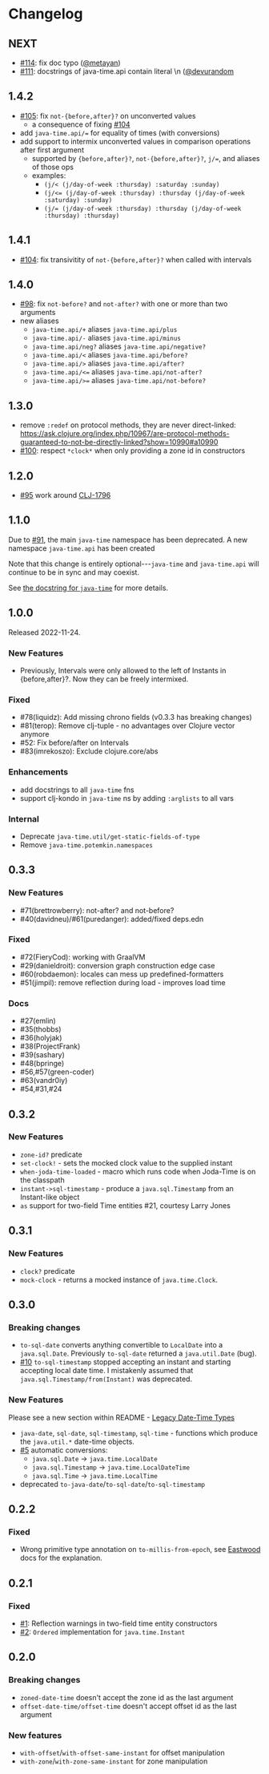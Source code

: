 # Changelog

## NEXT

- [#114](https://github.com/dm3/clojure.java-time/pull/114): fix doc typo ([@metayan](https://github.com/metayan))
- [#111](https://github.com/dm3/clojure.java-time/issues/111): docstrings of java-time.api contain literal \n ([@devurandom](https://github.com/devurandom)

## 1.4.2

- [#105](https://github.com/dm3/clojure.java-time/issues/105): fix `not-{before,after}?` on unconverted values
  - a consequence of fixing [#104](https://github.com/dm3/clojure.java-time/issues/104)
- add `java-time.api/=` for equality of times (with conversions)
- add support to intermix unconverted values in comparison operations after first argument
  - supported by `{before,after}?`, `not-{before,after}?`, `j/=`, and aliases of those ops
  - examples:
    - `(j/< (j/day-of-week :thursday) :saturday :sunday)`
    - `(j/<= (j/day-of-week :thursday) :thursday (j/day-of-week :saturday) :sunday)`
    - `(j/= (j/day-of-week :thursday) :thursday (j/day-of-week :thursday) :thursday)`

## 1.4.1

- [#104](https://github.com/dm3/clojure.java-time/issues/104): fix transivitity of `not-{before,after}?` when called with intervals

## 1.4.0

- [#98](https://github.com/dm3/clojure.java-time/issues/98): fix `not-before?` and `not-after?` with one or more than two arguments
- new aliases
  - `java-time.api/+` aliases `java-time.api/plus`
  - `java-time.api/-` aliases `java-time.api/minus`
  - `java-time.api/neg?` aliases `java-time.api/negative?`
  - `java-time.api/<` aliases `java-time.api/before?`
  - `java-time.api/>` aliases `java-time.api/after?`
  - `java-time.api/<=` aliases `java-time.api/not-after?`
  - `java-time.api/>=` aliases `java-time.api/not-before?`

## 1.3.0

- remove `:redef` on protocol methods, they are never direct-linked: https://ask.clojure.org/index.php/10967/are-protocol-methods-guaranteed-to-not-be-directly-linked?show=10990#a10990
- [#100](https://github.com/dm3/clojure.java-time/issues/100): respect `*clock*` when only providing a zone id in constructors

## 1.2.0

- [#95](https://github.com/dm3/clojure.java-time/issues/95) work around [CLJ-1796](https://clojure.atlassian.net/browse/CLJ-1796)

## 1.1.0

Due to [#91](https://github.com/dm3/clojure.java-time/issues/91), the main `java-time`
namespace has been deprecated. A new namespace `java-time.api` has been created

Note that this change is entirely optional---`java-time` and `java-time.api` will continue to be in sync and may coexist.

See [the docstring for `java-time`](https://dm3.github.io/clojure.java-time/java-time.html) for more details.

## 1.0.0

Released 2022-11-24.

### New Features

* Previously, Intervals were only allowed to the left of Instants in {before,after}?. Now they can be freely intermixed.

### Fixed

* #78(liquidz): Add missing chrono fields (v0.3.3 has breaking changes)
* #81(terop): Remove clj-tuple - no advantages over Clojure vector anymore
* #52: Fix before/after on Intervals
* #83(imrekoszo): Exclude clojure.core/abs

### Enhancements
* add docstrings to all `java-time` fns
* support clj-kondo in `java-time` ns by adding `:arglists` to all vars

### Internal
* Deprecate `java-time.util/get-static-fields-of-type`
* Remove `java-time.potemkin.namespaces`

## 0.3.3

### New Features

* #71(brettrowberry): not-after? and not-before?
* #40(davidneu)/#61(puredanger): added/fixed deps.edn

### Fixed

* #72(FieryCod): working with GraalVM
* #29(danieldroit): conversion graph construction edge case
* #60(robdaemon): locales can mess up predefined-formatters
* #51(jimpil): remove reflection during load - improves load time

### Docs

* #27(emlin)
* #35(thobbs)
* #36(holyjak)
* #38(ProjectFrank)
* #39(sashary)
* #48(bpringe)
* #56,#57(green-coder)
* #63(vandr0iy)
* #54,#31,#24

## 0.3.2

### New Features

* `zone-id?` predicate
* `set-clock!` - sets the mocked clock value to the supplied instant
* `when-joda-time-loaded` - macro which runs code when Joda-Time is on the classpath
* `instant->sql-timestamp` - produce a `java.sql.Timestamp` from an Instant-like object
* `as` support for two-field Time entities #21, courtesy Larry Jones

## 0.3.1

### New Features

* `clock?` predicate
* `mock-clock` - returns a mocked instance of `java.time.Clock`.

## 0.3.0

### Breaking changes

* `to-sql-date` converts anything convertible to `LocalDate` into a `java.sql.Date`.
  Previously `to-sql-date` returned a `java.util.Date` (bug).
* [#10](https://github.com/dm3/clojure.java-time/issues/10) `to-sql-timestamp`
  stopped accepting an instant and starting accepting local date time. I
  mistakenly assumed that `java.sql.Timestamp/from(Instant)` was deprecated.

### New Features

Please see a new section within README - [Legacy Date-Time
Types](https://github.com/dm3/clojure.java-time#legacy-date-time-types)

* `java-date`, `sql-date`, `sql-timestamp`, `sql-time` - functions which
  produce the `java.util.*` date-time objects.
* [#5](https://github.com/dm3/clojure.java-time/issues/5) automatic conversions:
    - `java.sql.Date` -> `java.time.LocalDate`
    - `java.sql.Timestamp` -> `java.time.LocalDateTime`
    - `java.sql.Time` -> `java.time.LocalTime`
* deprecated `to-java-date`/`to-sql-date`/`to-sql-timestamp`

## 0.2.2

### Fixed

* Wrong primitive type annotation on `to-millis-from-epoch`, see
  [Eastwood](https://github.com/jonase/eastwood/blob/master/doc/README-warn-about-bad-tags.txt)
  docs for the explanation.

## 0.2.1

### Fixed

* [#1](https://github.com/dm3/clojure.java-time/issues/1): Reflection warnings in two-field time entity constructors
* [#2](https://github.com/dm3/clojure.java-time/issues/2): `Ordered` implementation for `java.time.Instant`

## 0.2.0

### Breaking changes

* `zoned-date-time` doesn't accept the zone id as the last argument
* `offset-date-time/offset-time` doesn't accept offset id as the last argument

### New features

* `with-offset`/`with-offset-same-instant` for offset manipulation
* `with-zone`/`with-zone-same-instant` for zone manipulation
